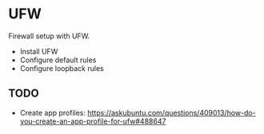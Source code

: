 # UFW

Firewall setup with UFW.

- Install UFW
- Configure default rules
- Configure loopback rules

## TODO

- Create app profiles: https://askubuntu.com/questions/409013/how-do-you-create-an-app-profile-for-ufw#488647
